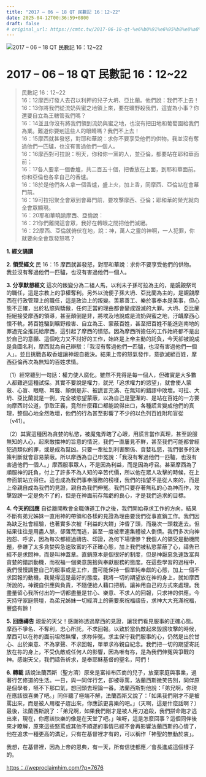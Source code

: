 ```yaml
---
title: "2017 – 06 – 18 QT 民數記 16：12~22"
date: 2025-04-12T00:36:59+0800
draft: false
# original_url: https://cmtc.tw/2017-06-18-qt-%e6%b0%91%e6%95%b8%e8%a8%98-16%ef%bc%9a1222
---
```


![2017 – 06 – 18 QT 民數記 16：12\~22](/images/qt.jpg   "2017 – 06 – 18 QT 民數記 16：12\~22")

# 2017 – 06 – 18 QT 民數記 16：12\~22

> 民數記 16：12\~22  
> 16：12摩西打發人去召以利押的兒子大坍、亞比蘭。他們說：我們不上去！  
> 16：13你將我們從流奶與蜜之地領上來，要在曠野殺我們，這豈為小事？你還要自立為王轄管我們嗎？  
> 16：14並且你沒有將我們領到流奶與蜜之地，也沒有把田地和葡萄園給我們為業。難道你要剜這些人的眼睛嗎？我們不上去！  
> 16：15摩西就甚發怒，對耶和華說：求你不要享受他們的供物。我並沒有奪過他們一匹驢，也沒有害過他們一個人。  
> 16：16摩西對可拉說：明天，你和你一黨的人，並亞倫，都要站在耶和華面前；  
> 16：17各人要拿一個香爐，共二百五十個，把香放在上面，到耶和華面前。你和亞倫也各拿自己的香爐。  
> 16：18於是他們各人拿一個香爐，盛上火，加上香，同摩西、亞倫站在會幕門前。  
> 16：19可拉招聚全會眾到會幕門前，要攻擊摩西、亞倫；耶和華的榮光就向全會眾顯現。  
> 16：20耶和華曉諭摩西、亞倫說：  
> 16：21你們離開這會眾，我好在轉眼之間把他們滅絕。  
> 16：22摩西、亞倫就俯伏在地，說：神，萬人之靈的神啊，一人犯罪，你就要向全會眾發怒嗎？

**1. 經文誦讀**

**2. 領受經文**
民 16：15 摩西就甚發怒，對耶和華說：求你不要享受他們的供物。我並沒有奪過他們一匹驢，也沒有害過他們一個人。

**3. 分享默想經文**
這次的叛變分為二組人馬，以利未子孫可拉為主的，是覬覦祭司的職任，這是宗教上的爭權奪利。另外以流便子孫大坍、亞比蘭為主的，是覬覦摩西在行政管理上的職任，這是政治上的叛變。羡慕善工、樂於事奉本是美事，但心態不正確，出於私慾與驕傲，任何正當的理由都會變成毀滅的大罪。大坍、亞比蘭拒絕接受摩西的領導，甚至顛倒是非，將埃及地說成是流奶與蜜之地，汙衊摩西心懷不軌，將百姓騙到曠野殺害、自立為王、蒙蔽百姓，甚至把百姓不能進迦南地的罪過完全推託給摩西，這引起了摩西的憤怒。因為摩西所擔任的工作始終都不是出於自己的意願、這個吃力又不討好的工作，始終是上帝主動的託負，今天卻被說成是貪圖名利，摩西就為自己辯駁：「我沒有奪過他們一匹驢，也沒有害過他們一個人」。並且挑戰各取香爐讓神親自裁決。結果上帝的怒氣發作，意欲滅絕百姓，摩西亞倫再次為無知的百姓求情。

（1）經常聽到一句話：權力使人腐化。雖然不見得是每一個人，但確實是大多數人都難逃這種試探。其實不要說是權力，就光「追求權力的慾望」，就會使人蒙蔽、心盲、眼瞎、耳聾、顛倒是非、被謊言充滿、在無知的錯謬中敗壞。可拉、大坍、亞比蘭就是一例，完全被慾望蒙蔽，以為自己是聖潔的、是站在百姓的一方要向摩西討公道，爭取正義，竟然什麼藉口都能說得出口，各種謊言變成他們的真理，整個心地全然敗壞，他們的行為甚至影響了不少的以色列百姓附和盲從（v41）。

（2）其實這種因為貪婪的私慾，被魔鬼弄瞎了心眼，用謊言當作真理，甚至說服無知的人心，起來敵擋神的旨意的情況，我們一直屢見不鮮，甚至我們可能都曾經犯過類似的罪，或是成為幫凶。只要一牽扯到利害關係、貪婪私慾，我們很多的決策判斷就會容易蒙蔽。所以摩西為自己申冤說：「我沒有奪過他們一匹驢，也沒有害過他們一個人。」摩西服事眾人，不是因為利益，而是因為呼召。甚至摩西為了順服神的託負，付上了許多不為人知的辛苦代價，所以他在眾人攻擊的時候，在上帝面前站立得住。這也成為我們事奉服務的榜樣，我們的指望不是從人來的，而是上帝親自成為我們的見證，親自為我們伸冤。我們只要存著無私的心為神而作，攻擊毀謗一定是免不了的，但是在神面前存無虧的良心，才是我們追求的目標。

**4. 今天的回應**
自從離開教會全職傳道工作之後，我們開始尋求工作的方向，結果不斷有弟兄姊妹一直用神的帶領和各樣的見證為理由要我們從事直銷工作。我們因為缺乏社會經驗，也著實多次被「利益的大餅」沖昏了頭，而幾次一頭栽進去。但結果往往是用盡人脈，卻落荒而逃，甚至一度被牽連集體被人倒債。我們多次向神抱怨、呼求，因為每次都經過禱告、印證，為何下場悽慘？我個人的領受是動機問題，參雜了太多貪婪與急速致富的不正確心態，加上我們被私慾蒙蔽了心，禱告已經不是求問神，而是叫神蓋章。直銷原本是個很好的制度，但是神厭惡急速致富與貪婪的錯誤動機，而祝福一個樂意施捨與奉獻服務的態度。在這些學習的過程中，我們慢慢調整自己的服事或是工作，盡可能保持一個單純奉獻的心態，加上一個不求回報的動機，我覺得這是最好的態度。我將一切的期望放在神的身上，就如摩西所說的，神親自供應與負責，不隨便給人藉口把柄，讓神用自己的方式來處理。我盡量留心我所付出的一切都盡量是甘心、樂意、不求人的回報，只求神的供應。今天持守家庭祭壇，為弟兄姊妹一切經濟上的需要來祝福禱告，求神大大充滿祝福，豐盛有餘！

**5. 回應禱告**
親愛的天父！感謝祢透過摩西的見證，讓我們看見服事的正確心態。摩西不爭名、不奪利，忠心所託，不求回報。以致於當仇敵起來毀謗攻擊的時候，摩西可以在祢的面前坦然無懼，求祢伸冤。求主保守我們服事的心，仍然是出於甘心、出於樂意、不為掌聲、不求回報，單單求祢親自紀念。我們把一切的期望寄託放在祢的身上，不受仇敵或任何人的影響，因為唯有祢，是為我們伸冤與爭戰的神。感謝天父，我們禱告祈求，是奉耶穌基督的聖名，阿們！

**6. 轉載**
話說法蘭西斯（聖方濟）原來是富裕布匹商的兒子，放棄家庭與事業，過著行乞修道的生活。一日，與一同伴行乞，卻被辱罵，法蘭西斯微笑告別，同伴原是個學者，嚥不下那口氣，想回頭去理論一番。法蘭西斯對他說：「弟兄啊，你現在應該很喜樂了吧。」同伴聽了極端不解，法蘭西斯又說了：「如果我們剛才不是被罵出來，而是被人用棍子趕出來，你應該更喜樂的吧。」（天啊，這是什麼話啊？）最後，法蘭西斯說了：「弟兄啊，如果我們剛才是被人用刀追殺，我們拼命跑才逃出來，現在，你應該快樂的像是在天堂了吧。」唉呀，這是怎麼回事？這個同伴後來才瞭解，原來這些怒罵或其他不順遂的事情已經不會再影響法蘭西斯的心情了，他在追求一種更高的滿足，只有在基督裡才有的，可以稱作「神聖的無動於衷」。

我想，在基督裡，因為上帝的恩典，有一天，所有信徒都應／會長進成這個樣子的。

[https：//weproclaimhim.com/?p=7676](https://weproclaimhim.com/?p=7676)
